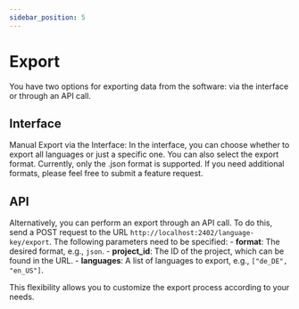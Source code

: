 ```yaml
---
sidebar_position: 5
---
```

# Export

You have two options for exporting data from the software: via the interface or through an API call.

## Interface
Manual Export via the Interface: In the interface, you can choose whether to export all languages or just a specific one. You can also select the export format. Currently, only the .json format is supported. If you need additional formats, please feel free to submit a feature request.

## API
Alternatively, you can perform an export through an API call. To do this, send a POST request to the URL `http://localhost:2402/language-key/export`. The following parameters need to be specified:
	- **format**: The desired format, e.g., `json`.
	- **project_id**: The ID of the project, which can be found in the URL.
	- **languages**: A list of languages to export, e.g., `["de_DE", "en_US"]`.

This flexibility allows you to customize the export process according to your needs.

